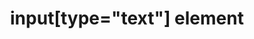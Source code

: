 ---
{
  "title": "input[type=\"text\"] element",
  "description": "",
  "category": "html",
  "keywords": [
    "input[type=\"text\"] element"
  ],
  "last_test_date": "2019-07-20",
  "test_results_url": "https://a11ysupport.io/tech/html/input(type-text)_element",
  "test_url": "https://a11ysupport.io/tech/html/input(type-text)_element",
  "notes_by_num": {
    "1": "HTML input with datalist test: The role is not consistently conveyed across browsers, and is often presented with a modifier (\"combo\" or \"has popup\") to convey the presence of the datalist.",
    "2": "HTML input with datalist test: Focus was sent back to the input and the input was announced",
    "3": "HTML input with datalist test: When paired with IE, JAWS does not alter the role to convey the datalist functionality.",
    "4": "HTML input with datalist test: unknown because it was not possible to navigate to a suggestion to activate",
    "5": "HTML input with datalist test: Unknown because it was not possible to navigate to a suggestion to activate",
    "6": "HTML input with datalist test: The value was announced after a suggestion was activated and focus was returned to the text input",
    "7": "HTML input with datalist test: The role is not consistently conveyed across browsers, and is often presented with a modifier (\"combo box\" or \"has popup\") to convey the presence of the datalist.",
    "8": "HTML input with datalist test: Focus was returned to the text input",
    "9": "HTML input with datalist test: The role is not consistently conveyed across browsers, and is often presented with a modifier (\"combo box\" or \"subMenu\") to convey the presence of the datalist.",
    "10": "HTML input with datalist test: Focus was returned to the text input but only the value was announced",
    "11": "HTML input with datalist test: value was announced and focus was returned to the text input.",
    "12": "HTML input with datalist test: The activated suggestion was announced, and focus was moved to a new suggestion"
  },
  "stats": {
    "dragon_win": {
      "chrome": {
        "76-79": "a"
      }
    },
    "jaws": {
      "chrome": {
        "79-80": "a #1 #2"
      },
      "ie": {
        "11": "a #3 #4"
      },
      "firefox": {
        "72-73": "a #1 #5"
      }
    },
    "narrator": {
      "edge": {
        "44": "a #6"
      }
    },
    "nvda": {
      "chrome": {
        "76-80": "a #7 #8"
      },
      "firefox": {
        "68-73": "a #9 #10"
      }
    },
    "orca": {
      "firefox": {
        "69-73": "a"
      }
    },
    "talkback": {
      "and_chr": {
        "76-80": "a #11"
      }
    },
    "va_and": {
      "and_chr": {
        "77-79": "a"
      }
    },
    "vo_ios": {
      "ios_saf": {
        "12.3.1-13.3.1": "a #12"
      }
    },
    "vo_macos": {
      "safari": {
        "12.1.2-13.0.5": "a #8"
      }
    },
    "vc_ios": {
      "ios_saf": {
        "13.0-13.3.1": "a"
      }
    },
    "vc_macos": {
      "safari": {
        "13.0.5-13.0.2": "a"
      }
    },
    "wsr": {
      "edge": {
        "44": "a"
      },
      "chrome": {
        "77-79": "a"
      }
    }
  },
  "links": {
    "WHATWG HTML spec for input[type=\"text\"]": "https://html.spec.whatwg.org/multipage/input.html#text-(type=text)-state-and-search-state-(type=search)",
    "HTML AAM for the input[type=\"text\"]": "https://w3c.github.io/html-aam/#el-input-text"
  }
}
---